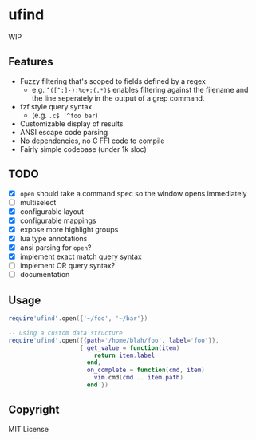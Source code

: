 ufind
=====

WIP

Features
--------
  - Fuzzy filtering that's scoped to fields defined by a regex
    - e.g. `^([^:]-):%d+:(.*)$` enables filtering against the filename and the line seperately in
      the output of a grep command.
  - fzf style query syntax
    - (e.g. `.c$ !^foo bar`)
  - Customizable display of results
  - ANSI escape code parsing
  - No dependencies, no C FFI code to compile
  - Fairly simple codebase (under 1k sloc)

TODO
----
  - [x] `open` should take a command spec so the window opens immediately
  - [ ] multiselect
  - [x] configurable layout
  - [x] configurable mappings
  - [x] expose more highlight groups
  - [x] lua type annotations
  - [x] ansi parsing for `open`?
  - [x] implement exact match query syntax
  - [ ] implement OR query syntax?
  - [ ] documentation

Usage
-----
```lua
require'ufind'.open({'~/foo', '~/bar'})

-- using a custom data structure
require'ufind'.open({{path='/home/blah/foo', label='foo'}},
                    { get_value = function(item)
                        return item.label
                      end,
                      on_complete = function(cmd, item)
                        vim.cmd(cmd .. item.path)
                      end })
```

Copyright
---------
MIT License
